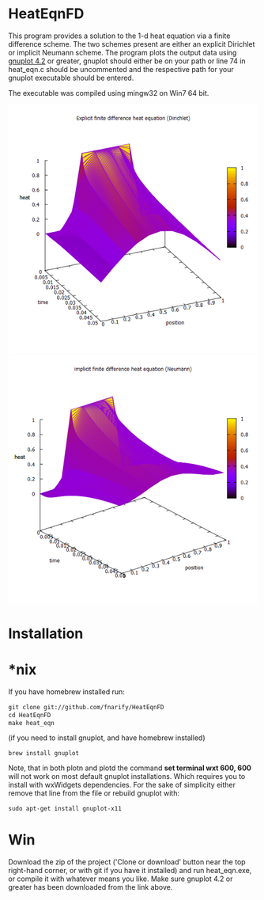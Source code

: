 # HeatEqnFD

This program provides a solution to the 1-d heat equation via a finite difference scheme. The two schemes present are 
either an explicit Dirichlet or implicit Neumann scheme. The program plots the output data using [gnuplot 4.2](http://www.gnuplot.info/download.html) 
or greater, gnuplot should either be on your path  or line 74 in heat_eqn.c should be uncommented and the respective path for your 
gnuplot executable should be entered.

The executable was compiled using mingw32 on Win7 64 bit.

![Example Dirichlet (alpha=1, nx=100, nt=1000, dt=0.0005)](exampleDir.png)
![Example Neumann (alpha=1, nx=100, nt=1000, dt=0.0005)](exampleNeu.png)

# Installation

# *nix
If you have homebrew installed run:
~~~
git clone git://github.com/fnarify/HeatEqnFD
cd HeatEqnFD
make heat_eqn
~~~

(if you need to install gnuplot, and have homebrew installed)
~~~
brew install gnuplot
~~~

Note, that in both plotn and plotd the command **set terminal wxt 600, 600** will not work on most default gnuplot installations. Which requires you to install with wxWidgets dependencies. For the sake of simplicity either remove that line from the file or rebuild gnuplot with:
~~~
sudo apt-get install gnuplot-x11
~~~

# Win
Download the zip of the project ('Clone or download' button near the top right-hand corner, or with git if you have it installed) and run heat_eqn.exe, or compile it with whatever means you like. Make sure gnuplot 4.2 or greater has been downloaded from the link above.
